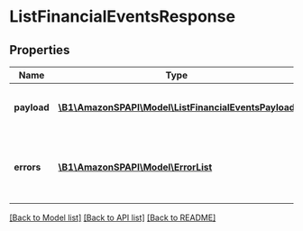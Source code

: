 # ListFinancialEventsResponse

## Properties
Name | Type | Description | Notes
------------ | ------------- | ------------- | -------------
**payload** | [**\B1\AmazonSPAPI\Model\ListFinancialEventsPayload**](ListFinancialEventsPayload.md) | The payload for the listFinancialEvents operation. | [optional] 
**errors** | [**\B1\AmazonSPAPI\Model\ErrorList**](ErrorList.md) | One or more unexpected errors occurred during the listFinancialEvents operation. | [optional] 

[[Back to Model list]](../README.md#documentation-for-models) [[Back to API list]](../README.md#documentation-for-api-endpoints) [[Back to README]](../README.md)


